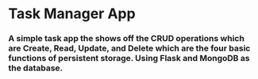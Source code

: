 # Task Manager App
 
### A simple task app the shows off the CRUD operations which are Create, Read, Update, and Delete which  are the four basic functions of persistent storage. Using Flask and MongoDB as the database.